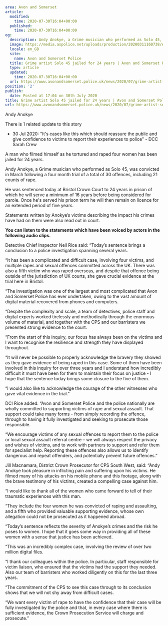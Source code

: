 ```yaml
area: Avon and Somerset
article:
  modified:
    time: 2020-07-30T16:04+00:00
  published:
    time: 2020-07-30T16:04+00:00
og:
  description: Andy Anokye, a Grime musician who performed as Solo 45, was convicted in March following a four month trial of a total of 30 offences, including 21 counts of rape.
  image: https://media.aspolice.net/uploads/production/20200311160738/Andy-Anokye-web.jpg
  locale: en_GB
  site:
    name: Avon and Somerset Police
  title: Grime artist Solo 45 jailed for 24 years | Avon and Somerset Police
  type: article
  updated:
    time: 2020-07-30T16:04+00:00
  url: https://www.avonandsomerset.police.uk/news/2020/07/grime-artist-solo-45-jailed-for-24-years/
position: '2'
publish:
  date: Posted at 17:04 on 30th July 2020
title: Grime artist Solo 45 jailed for 24 years | Avon and Somerset Police
url: https://www.avonandsomerset.police.uk/news/2020/07/grime-artist-solo-45-jailed-for-24-years/
```

Andy Anokye

There is 1 related update to this story

 * 30 Jul 2020: "It's cases like this which should reassure the public and give confidence to victims to report their experiences to police" - DCC Sarah Crew

A man who filmed himself as he tortured and raped four women has been jailed for 24 years.

Andy Anokye, a Grime musician who performed as Solo 45, was convicted in March following a four month trial of a total of 30 offences, including 21 counts of rape.

He was sentenced today at Bristol Crown Court to 24 years in prison of which he will serve a minimum of 16 years before being considered for parole. Once he's served his prison term he will then remain on licence for an extended period of five years.

Statements written by Anokye’s victims describing the impact his crimes have had on them were also read out in court.

**You can listen to the statements which have been voiced by actors in the following audio clips.**

Detective Chief Inspector Neil Rice said: “Today’s sentence brings a conclusion to a police investigation spanning several years.

“It has been a complicated and difficult case, involving four victims, and multiple rapes and sexual offences committed across the UK. There was also a fifth victim who was raped overseas, and despite that offence being outside of the jurisdiction of UK courts, she gave crucial evidence at the trial here in Bristol.

“The investigation was one of the largest and most complicated that Avon and Somerset Police has ever undertaken, owing to the vast amount of digital material recovered from phones and computers.

“Despite the complexity and scale, a team of detectives, police staff and digital experts worked tirelessly and methodically through the enormous volume of material, and together with the CPS and our barristers we presented strong evidence to the court.

“From the start of this inquiry, our focus has always been on the victims and I want to recognise the resilience and strength they have displayed throughout.

“It will never be possible to properly acknowledge the bravery they showed as they gave evidence of being raped in this case. Some of them have been involved in this inquiry for over three years and I understand how incredibly difficult it must have been for them to maintain their focus on justice - I hope that the sentence today brings some closure to the five of them.

“I would also like to acknowledge the courage of the other witnesses who gave vital evidence in the trial.”

DCI Rice added: “Avon and Somerset Police and the police nationally are wholly committed to supporting victims of rape and sexual assault. That support could take many forms - from simply recording the offence, through to having it fully investigated and seeking to prosecute those responsible.

“We encourage victims of any sexual offences to report them to the police or local sexual assault referral centre – we will always respect the privacy and wishes of victims, and to work with partners to support and refer them for specialist help. Reporting these offences also allows us to identify dangerous and repeat offenders, and potentially prevent future offences.”

Jill Macnamara, District Crown Prosecutor for CPS South West, said: “Andy Anokye took pleasure in inflicting pain and suffering upon his victims. He filmed many of his attacks on his mobile phone and this footage, along with the brave testimony of his victims, created a compelling case against him.

“I would like to thank all of the women who came forward to tell of their traumatic experiences with this man.

“They include the four women he was convicted of raping and assaulting, and a fifth who provided valuable supporting evidence, whose own allegation could not be prosecuted as it happened abroad.

“Today’s sentence reflects the severity of Anokye’s crimes and the risk he poses to women. I hope that it goes some way in providing all of these women with a sense that justice has been achieved.

“This was an incredibly complex case, involving the review of over two million digital files.

“I thank our colleagues within the police. In particular, staff responsible for victim liaison, who ensured that the victims had the support they needed. Also our team of barristers who worked diligently on this for the last three years.

“The commitment of the CPS to see this case through to its conclusion shows that we will not shy away from difficult cases.

“We want every victim of rape to have the confidence that their case will be fully investigated by the police and that, in every case where there is sufficient evidence, the Crown Prosecution Service will charge and prosecute.”
